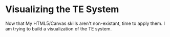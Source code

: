 # Visualizing the TE System

Now that My HTML5/Canvas skills aren't non-existant, time to apply them. I am trying to build a visualization of the TE system.